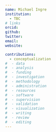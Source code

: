 ```yaml
---
name: Michael Ingre
institution: 
  - TBC
# links
orcid: 
github: 
twitter: 
email: 
website: 

contributions:
  - ​conceptualization
#  - data
#  - analysis
#  - funding​
#  - ​investigation
#  - ​methodology
#  - administration​
#  - ​resources
#  - ​software
#  - supervision
#  - validation
#  - ​visualization
#  - writing
#  - review
#  - editing
---
```

